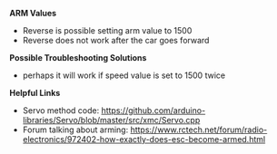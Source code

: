 **ARM Values**
* Reverse is possible setting arm value to 1500
* Reverse does not work after the car goes forward

**Possible Troubleshooting Solutions**
* perhaps it will work if speed value is set to 1500 twice

**Helpful Links**
* Servo method code: https://github.com/arduino-libraries/Servo/blob/master/src/xmc/Servo.cpp
* Forum talking about arming: https://www.rctech.net/forum/radio-electronics/972402-how-exactly-does-esc-become-armed.html
